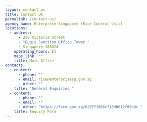 ```yaml
---
layout: contact_us
title: Contact Us
permalink: /contact-us/
agency_name: Enterprise Singapore (Rice Control Unit)
locations:
  - address:
      - 230 Victoria Street
      - "Bugis Junction Office Tower "
      - Singapore 188024
    operating_hours: []
    maps_link: ""
    title: Main Office
contacts:
  - content:
      - phone: ""
      - email: rice@enterprisesg.gov.sg
      - other: ""
    title: "General Enquiries "
  - content:
      - phone: ""
      - email: ""
      - other: "https://form.gov.sg/6297f1966cf13d0012fd9b3c "
    title: Enquiry Form
---
```

